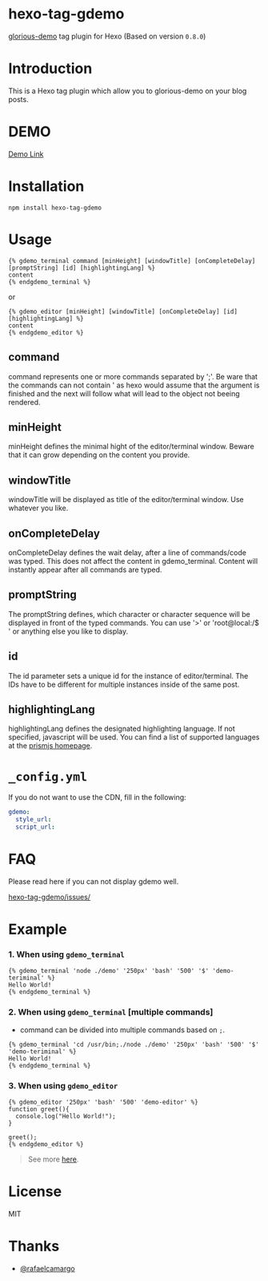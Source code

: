 # hexo-tag-gdemo

[glorious-demo](https://github.com/glorious-codes/glorious-demo) tag plugin for Hexo (Based on version `0.8.0`)

# Introduction

This is a Hexo tag plugin which allow you to glorious-demo on your blog posts.

# DEMO

[Demo Link](https://heowc.github.io/2018/11/14/introduction-hexo-tag-gdemo/)

# Installation

```text
npm install hexo-tag-gdemo
```

# Usage

```text
{% gdemo_terminal command [minHeight] [windowTitle] [onCompleteDelay] [promptString] [id] [highlightingLang] %}
content
{% endgdemo_terminal %}
```

or

```text
{% gdemo_editor [minHeight] [windowTitle] [onCompleteDelay] [id] [highlightingLang] %}
content
{% endgdemo_editor %}
```

## command

command represents one or more commands separated by ';'. Be ware that the commands can not contain ' as hexo would assume that the argument is finished and the next will follow what will lead to the object not beeing rendered.

## minHeight

minHeight defines the minimal hight of the editor/terminal window. Beware that it can grow depending on the content you provide.

## windowTitle

windowTitle will be displayed as title of the editor/terminal window. Use whatever you like.

## onCompleteDelay

onCompleteDelay defines the wait delay, after a line of commands/code was typed. This does not affect the content in gdemo_terminal. Content will instantly appear after all commands are typed.

## promptString

The promptString defines, which character or character sequence will be displayed in front of the typed commands. You can use '>' or 'root@local:/$ ' or anything else you like to display.

## id

The id parameter sets a unique id for the instance of editor/terminal. The IDs have to be different for multiple instances inside of the same post.

## highlightingLang

highlightingLang defines the designated highlighting language. If not specified, javascript will be used. You can find a list of supported languages at the [prismjs homepage](https://prismjs.com/#supported-languages).

# `_config.yml`

If you do not want to use the CDN, fill in the following:

```yml
gdemo:
  style_url:
  script_url: 
```

# FAQ

Please read here if you can not display gdemo well.

[hexo-tag-gdemo/issues/](https://github.com/heowc/hexo-tag-gdemo/issues)

# Example

### 1. When using `gdemo_terminal`

```text
{% gdemo_terminal 'node ./demo' '250px' 'bash' '500' '$' 'demo-teriminal' %}
Hello World!
{% endgdemo_terminal %}
```

### 2. When using `gdemo_terminal` [multiple commands]
   
- command can be divided into multiple commands based on `;`.
    
```text
{% gdemo_terminal 'cd /usr/bin;./node ./demo' '250px' 'bash' '500' '$' 'demo-teriminal' %}
Hello World!
{% endgdemo_terminal %}
```

### 3. When using `gdemo_editor`

```text
{% gdemo_editor '250px' 'bash' '500' 'demo-editor' %}
function greet(){
  console.log("Hello World!");
}

greet();
{% endgdemo_editor %}
```

> See more [here](https://github.com/glorious-codes/glorious-demo).

# License

MIT

# Thanks

- [@rafaelcamargo](https://github.com/rafaelcamargo)
